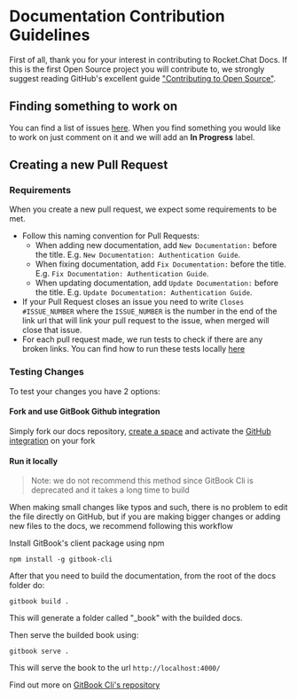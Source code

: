 # Documentation Contribution Guidelines

First of all, thank you for your interest in contributing to Rocket.Chat Docs. If this is the first Open Source project you will contribute to, we strongly suggest reading GitHub's excellent guide ["Contributing to Open Source"](https://guides.github.com/activities/contributing-to-open-source/).

## Finding something to work on

You can find a list of issues [here](https://github.com/RocketChat/Rocket.Chat.Docs/issues). When you find something you would like to work on just comment on it and we will add an **In Progress** label.

## Creating a new Pull Request

### Requirements

When you create a new pull request, we expect some requirements to be met.

* Follow this naming convention for Pull Requests:
    * When adding new documentation, add `New Documentation:` before the title. E.g. `New Documentation: Authentication Guide`.
    * When fixing documentation, add `Fix Documentation:` before the title. E.g. `Fix Documentation: Authentication Guide`.
    * When updating documentation, add `Update Documentation:` before the title. E.g. `Update Documentation: Authentication Guide`.
* If your Pull Request closes an issue you need to write `Closes #ISSUE_NUMBER` where the `ISSUE_NUMBER` is the number in the end of the link url that will link your pull request to the issue, when merged will close that issue.
* For each pull request made, we run tests to check if there are any broken links. You can find how to run these tests locally [here](https://docs.rocket.chat/developer-guides/testing/#testing)


### Testing Changes

To test your changes you have 2 options:

#### Fork and use GitBook Github integration

Simply fork our docs repository, [create a space](https://docs.gitbook.com/getting-started/quick-start) and activate the [GitHub integration](https://docs.gitbook.com/integrations/github) on your fork

#### Run it locally

> Note: we do not recommend this method since GitBook Cli is deprecated and it takes a long time to build

When making small changes like typos and such, there is no problem to edit the file directly on GitHub, but if you are making bigger changes or adding new files to the docs, we recommend following this workflow

Install GitBook's client package using npm

`npm install -g gitbook-cli`

After that you need to build the documentation, from the root of the docs folder do:

`gitbook build .`

This will generate a folder called "_book" with the builded docs.

Then serve the builded book using:

`gitbook serve .`

This will serve the book to the url `http://localhost:4000/`

Find out more on [GitBook Cli's repository](https://github.com/GitbookIO/gitbook-cli)

